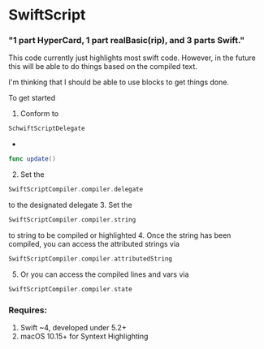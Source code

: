 # SwiftScript

### "1 part HyperCard, 1 part realBasic(rip), and 3 parts Swift."

This code currently just highlights most swift code. However, in the future this will be able to do things based on the compiled text.

I'm thinking that I should be able to use blocks to get things done.

To get started
1. Conform to 
```swift
SchwiftScriptDelegate
```
  - 
  ```swift
  func update()
  ```
2. Set the 
```swift
SwiftScriptCompiler.compiler.delegate
```
 to the designated delegate
3. Set the 
```swift
SwiftScriptCompiler.compiler.string
```
 to string to be compiled or highlighted
4. Once the string has been compiled, you can access the attributed strings via 
```swift
SwiftScriptCompiler.compiler.attributedString
```
5. Or you can access the compiled lines and vars via 
```swift
SwiftScriptCompiler.compiler.state
```

### Requires:
1. Swift ~4, developed under 5.2+
2. macOS 10.15+ for Syntext Highlighting
